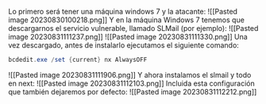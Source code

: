 Lo primero será tener una máquina windows 7 y la atacante:
![[Pasted image 20230830100218.png]]
Y en la máquina Windows 7 tenemos que descargarnos el servicio vulnerable, llamado SLMail (por ejemplo):
![[Pasted image 20230831111237.png]]
![[Pasted image 20230831111330.png]]
Una vez descargado, antes de instalarlo ejecutamos el siguiente comando:
```powershell
bcdedit.exe /set {current} nx AlwaysOFF
```
![[Pasted image 20230831111906.png]]
Y ahora instalamos el slmail y todo en next:
![[Pasted image 20230831112103.png]]
Incluida esta configuración que también dejaremos por defecto:
![[Pasted image 20230831112212.png]]
